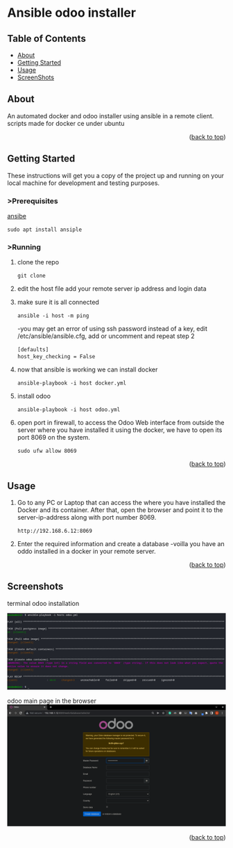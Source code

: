 # Ansible odoo installer

## Table of Contents

- [About](#about)
- [Getting Started](#getting_started)
- [Usage](#usage)
- [ScreenShots](#screenshots)

## About <a name = "about"></a>

An automated docker and odoo installer using ansible in a remote client.
scripts made for docker ce under ubuntu

<p align="right">(<a href="#top">back to top</a>)</p>

## Getting Started <a name = "getting_started"></a>

These instructions will get you a copy of the project up and running on your local machine for development and testing purposes.

### >Prerequisites

[ansibe](https://www.ansible.com)
```
sudo apt install ansiple
```

### >Running

1) clone the repo
    ```
    git clone
    ```

2) edit the host file add your remote server ip address and login data
3) make sure it is all connected
    ```
    ansible -i host -m ping
    ```
    -you may get an error of using ssh password instead of a key, edit /etc/ansible/ansible.cfg, add or uncomment and repeat step 2

    ```
    [defaults]
    host_key_checking = False
    ```
4) now that ansible is working we can install docker
    ```
    ansible-playbook -i host docker.yml
    ```

5) install odoo
    ```
    ansible-playbook -i host odoo.yml
    ```

6) open port in firewall, to access the Odoo Web interface from outside the server where you have installed it using the docker, we have to open its port 8069 on the system.
    ```
    sudo ufw allow 8069
    ```

<p align="right">(<a href="#top">back to top</a>)</p>

## Usage <a name = "usage"></a>

1) Go to any PC or Laptop that can access the <Server ip-address> where you have installed the Docker and its container. After that, open the browser and point it to the server-ip-address along with port number 8069.
    ```
    http://192.168.6.12:8069
    ```

2) Enter the required information and create a database
-voilla you have an oddo installed in a docker in your remote server.

<p align="right">(<a href="#top">back to top</a>)</p>

## Screenshots <a name ="screenshots"></a>
terminal odoo installation

<img src="./screenshots/terminal_installation.png">

odoo main page in the browser
<img src="./screenshots/odoo_running.png">

<p align="right">(<a href="#top">back to top</a>)</p>
